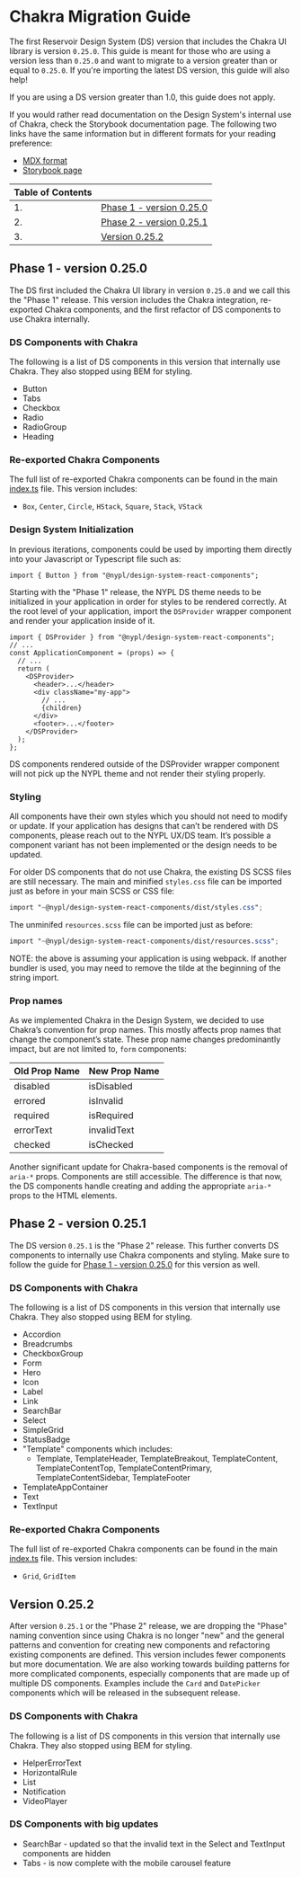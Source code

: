 # Chakra Migration Guide

The first Reservoir Design System (DS) version that includes the Chakra UI library is version `0.25.0`. This guide is meant for those who are using a version less than `0.25.0` and want to migrate to a version greater than or equal to `0.25.0`. If you're importing the latest DS version, this guide will also help!

If you are using a DS version greater than 1.0, this guide does not apply.

If you would rather read documentation on the Design System's internal use of Chakra, check the Storybook documentation page. The following two links have the same information but in different formats for your reading preference:

- [MDX format](/src/docs/Chakra.stories.mdx)
- [Storybook page](https://nypl.github.io/nypl-design-system/reservoir/v2/?path=/docs/chakra-ui--docs)

| Table of Contents |                                                       |
| ----------------- | ----------------------------------------------------- |
| 1.                | [Phase 1 - version 0.25.0](#phase-1---version-0.25.0) |
| 2.                | [Phase 2 - version 0.25.1](#phase-2---version-0.25.1) |
| 3.                | [Version 0.25.2](#version-0.25.2)                     |

## Phase 1 - version 0.25.0

The DS first included the Chakra UI library in version `0.25.0` and we call this the "Phase 1" release. This version includes the Chakra integration, re-exported Chakra components, and the first refactor of DS components to use Chakra internally.

### DS Components with Chakra

The following is a list of DS components in this version that internally use Chakra. They also stopped using BEM for styling.

- Button
- Tabs
- Checkbox
- Radio
- RadioGroup
- Heading

### Re-exported Chakra Components

The full list of re-exported Chakra components can be found in the main [index.ts](/src/index.ts) file. This version includes:

- `Box`, `Center`, `Circle`, `HStack`, `Square`, `Stack`, `VStack`

### Design System Initialization

In previous iterations, components could be used by importing them directly into your Javascript or Typescript file such as:

```tsx
import { Button } from "@nypl/design-system-react-components";
```

Starting with the "Phase 1" release, the NYPL DS theme needs to be initialized in your application in order for styles to be rendered correctly. At the root level of your application, import the `DSProvider` wrapper component and render your application inside of it.

```tsx
import { DSProvider } from "@nypl/design-system-react-components";
// ...
const ApplicationComponent = (props) => {
  // ...
  return (
    <DSProvider>
      <header>...</header>
      <div className="my-app">
        // ...
        {children}
      </div>
      <footer>...</footer>
    </DSProvider>
  );
};
```

DS components rendered outside of the DSProvider wrapper component will not pick up the NYPL theme and not render their styling properly.

### Styling

All components have their own styles which you should not need to modify or update. If your application has designs that can’t be rendered with DS components, please reach out to the NYPL UX/DS team. It’s possible a component variant has not been implemented or the design needs to be updated.

For older DS components that do not use Chakra, the existing DS SCSS files are still necessary. The main and minified `styles.css` file can be imported just as before in your main SCSS or CSS file:

```scss
import "~@nypl/design-system-react-components/dist/styles.css";
```

The unminifed `resources.scss` file can be imported just as before:

```scss
import "~@nypl/design-system-react-components/dist/resources.scss";
```

NOTE: the above is assuming your application is using webpack. If another bundler is used, you may need to remove the tilde at the beginning of the string import.

### Prop names

As we implemented Chakra in the Design System, we decided to use Chakra’s convention for prop names. This mostly affects prop names that change the component’s state. These prop name changes predominantly impact, but are not limited to, `form` components:

| Old Prop Name | New Prop Name |
| ------------- | ------------- |
| disabled      | isDisabled    |
| errored       | isInvalid     |
| required      | isRequired    |
| errorText     | invalidText   |
| checked       | isChecked     |

Another significant update for Chakra-based components is the removal of `aria-*` props. Components are still accessible. The difference is that now, the DS components handle creating and adding the appropriate `aria-*` props to the HTML elements.

## Phase 2 - version 0.25.1

The DS version `0.25.1` is the "Phase 2" release. This further converts DS components to internally use Chakra components and styling. Make sure to follow the guide for [Phase 1 - version 0.25.0](#phase-1---version-0.25.0) for this version as well.

### DS Components with Chakra

The following is a list of DS components in this version that internally use Chakra. They also stopped using BEM for styling.

- Accordion
- Breadcrumbs
- CheckboxGroup
- Form
- Hero
- Icon
- Label
- Link
- SearchBar
- Select
- SimpleGrid
- StatusBadge
- "Template" components which includes:
  - Template, TemplateHeader, TemplateBreakout, TemplateContent, TemplateContentTop, TemplateContentPrimary, TemplateContentSidebar, TemplateFooter
- TemplateAppContainer
- Text
- TextInput

### Re-exported Chakra Components

The full list of re-exported Chakra components can be found in the main [index.ts](/src/index.ts) file. This version includes:

- `Grid`, `GridItem`

## Version 0.25.2

After version `0.25.1` or the "Phase 2" release, we are dropping the "Phase" naming convention since using Chakra is no longer "new" and the general patterns and convention for creating new components and refactoring existing components are defined. This version includes fewer components but more documentation. We are also working towards building patterns for more complicated components, especially components that are made up of multiple DS components. Examples include the `Card` and `DatePicker` components which will be released in the subsequent release.

### DS Components with Chakra

The following is a list of DS components in this version that internally use Chakra. They also stopped using BEM for styling.

- HelperErrorText
- HorizontalRule
- List
- Notification
- VideoPlayer

### DS Components with big updates

- SearchBar - updated so that the invalid text in the Select and TextInput components are hidden
- Tabs - is now complete with the mobile carousel feature
